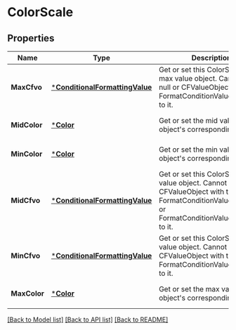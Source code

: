 # ColorScale

## Properties
Name | Type | Description | Notes
------------ | ------------- | ------------- | -------------
**MaxCfvo** | [***ConditionalFormattingValue**](ConditionalFormattingValue.md) | Get or set this ColorScale&#39;s max value object.  Cannot set null or CFValueObject     with type FormatConditionValueType.Min to it. | [optional] [default to null]
**MidColor** | [***Color**](Color.md) | Get or set the mid value object&#39;s corresponding color.              | [optional] [default to null]
**MinColor** | [***Color**](Color.md) | Get or set the min value object&#39;s corresponding color. | [optional] [default to null]
**MidCfvo** | [***ConditionalFormattingValue**](ConditionalFormattingValue.md) | Get or set this ColorScale&#39;s mid value object.  Cannot set CFValueObject    with type FormatConditionValueType.Max or FormatConditionValueType.Min to    it.              | [optional] [default to null]
**MinCfvo** | [***ConditionalFormattingValue**](ConditionalFormattingValue.md) | Get or set this ColorScale&#39;s min value object.  Cannot set null or CFValueObject    with type FormatConditionValueType.Max to it.              | [optional] [default to null]
**MaxColor** | [***Color**](Color.md) | Get or set the max value object&#39;s corresponding color. | [optional] [default to null]

[[Back to Model list]](../README.md#documentation-for-models) [[Back to API list]](../README.md#documentation-for-api-endpoints) [[Back to README]](../README.md)


